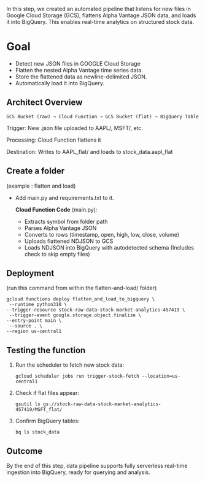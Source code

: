 In this step, we created an automated pipeline that listens for new files in Google Cloud Storage (GCS), flattens Alpha Vantage JSON data, and loads it into BigQuery. This enables real-time analytics on structured stock data.

# Goal

- Detect new JSON files in GOOGLE Cloud Storage
- Flatten the nested Alpha Vantage time series data.
- Store the flattened data as newline-delimited JSON.
- Automatically load it into BigQuery.


## Architect Overview
`GCS Bucket (raw) → Cloud Function → GCS Bucket (flat) → BigQuery Table`

Trigger: New .json file uploaded to AAPL/, MSFT/, etc.

Processing: Cloud Function flattens it

Destination: Writes to AAPL_flat/ and loads to stock_data.aapl_flat


## Create a folder

(example : flatten and load)
- Add main.py and requirements.txt to it.

  **Cloud Function Code** (main.py):
    - Extracts symbol from folder path
    - Parses Alpha Vantage JSON
    - Converts to rows (timestamp, open, high, low, close, volume)
    - Uploads flattened NDJSON to GCS
    - Loads NDJSON into BigQuery with autodetected schema
      (Includes check to skip empty files)


## Deployment

(run this command from within the flatten-and-load/ folder)

`gcloud functions deploy flatten_and_load_to_bigquery \` \
 ` --runtime python310 \` \
  `--trigger-resource stock-raw-data-stock-market-analytics-457419 \` \
 ` --trigger-event google.storage.object.finalize \` \
  `--entry-point main \` \
 ` --source . \` \
  `--region us-central1 `

## Testing the function

1. Run the scheduler to fetch new stock data:
   
   `gcloud scheduler jobs run trigger-stock-fetch --location=us-central1`

2. Check if flat files appear:
   
   `gsutil ls gs://stock-raw-data-stock-market-analytics-457419/MSFT_flat/`

3. Confirm BigQuery tables:
   
   `bq ls stock_data`

## Outcome
By the end of this step, data pipeline supports fully serverless real-time ingestion into BigQuery, ready for querying and analysis.
